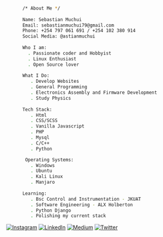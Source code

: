 ```sh
      
      /* About Me */
      
      Name: Sebastian Muchui 
      Email: sebastianmuchui79@gmail.com
      Phone: +254 797 061 691 / +254 102 380 914
      Social Media: @astianmuchui 
      
      Who I am:
        . Passionate coder and Hobbyist
        . Linux Enthusiast
        . Open Source lover
         
      What I Do: 
         . Develop Websites
         . General Programming
         . Electronics Assembly and Firmware Development
         . Study Physics
         
      Tech Stack:
         . Html
         . CSS/SCSS
         . Vanilla Javascript
         . PHP 
         . Mysql
         . C/C++
         . Python

       Operating Systems:
         . Windows
         . Ubuntu
         . Kali Linux
         . Manjaro
        
      Learning: 
         . Bsc Control and Instrumentation - JKUAT
         . Software Engineering - ALX Holberton
         . Python Django
         . Polishing my current stack

```

[![Instagram](https://img.shields.io/badge/Instagram-%23E4405F.svg?logo=Instagram&logoColor=white)](https://instagram.com/astianmuchui)
 [![LinkedIn](https://img.shields.io/badge/LinkedIn-%230077B5.svg?logo=linkedin&logoColor=white)](https://linkedin.com/in/astianmuchui)
 [![Medium](https://img.shields.io/badge/Medium-12100E?logo=medium&logoColor=white)](https://medium.com/@sebastianmuchui)
 [![Twitter](https://img.shields.io/badge/Twitter-%231DA1F2.svg?logo=Twitter&logoColor=white)](https://twitter.com/astianmuchui) 
